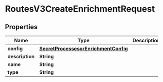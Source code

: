 

# RoutesV3CreateEnrichmentRequest


## Properties

| Name | Type | Description | Notes |
|------------ | ------------- | ------------- | -------------|
|**config** | [**SecretProcessesorEnrichmentConfig**](SecretProcessesorEnrichmentConfig.md) |  |  [optional] |
|**description** | **String** |  |  [optional] |
|**name** | **String** |  |  [optional] |
|**type** | **String** |  |  [optional] |



